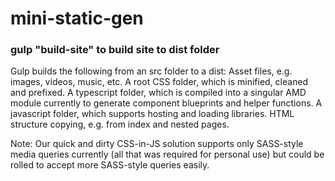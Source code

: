 # mini-static-gen

### gulp "build-site" to build site to dist folder

Gulp builds the following from an src folder to a dist:
  Asset files, e.g. images, videos, music, etc.
  A root CSS folder, which is minified, cleaned and prefixed.
  A typescript folder, which is compiled into a singular AMD module currently to generate component blueprints and helper functions.
  A javascript folder, which supports hosting and loading libraries.
  HTML structure copying, e.g. from index and nested pages.

Note: Our quick and dirty CSS-in-JS solution supports only SASS-style media queries currently (all that was required for personal use) but could be rolled to accept more SASS-style queries easily.
